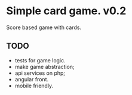Simple card game. v0.2
======================

Score based game with cards.

TODO
----------
- tests for game logic.
- make game abstraction;
- api services on php;
- angular front.
- mobile friendly.